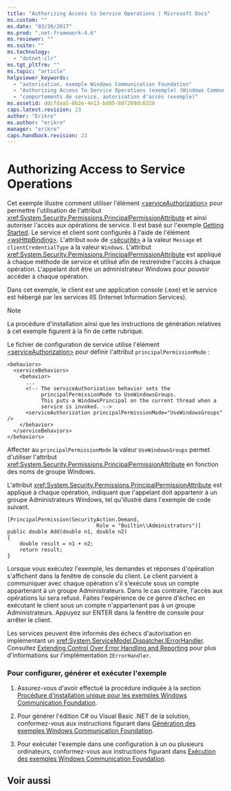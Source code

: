 ```yaml
---
title: "Authorizing Access to Service Operations | Microsoft Docs"
ms.custom: ""
ms.date: "03/30/2017"
ms.prod: ".net-framework-4.6"
ms.reviewer: ""
ms.suite: ""
ms.technology: 
  - "dotnet-clr"
ms.tgt_pltfrm: ""
ms.topic: "article"
helpviewer_keywords: 
  - "autorisation, exemple Windows Communication Foundation"
  - "Authorizing Access To Service Operations (exemple) (Windows Communication Foundation)"
  - "comportements de service, autorisation d'accès (exemple)"
ms.assetid: ddcfdaa5-8b2e-4e13-bd85-887209dc6328
caps.latest.revision: 23
author: "Erikre"
ms.author: "erikre"
manager: "erikre"
caps.handback.revision: 23
---
```

# Authorizing Access to Service Operations
Cet exemple illustre comment utiliser l'élément [\<serviceAuthorization\>](../../../../docs/framework/configure-apps/file-schema/wcf/serviceauthorization-element.md) pour permettre l'utilisation de l'attribut <xref:System.Security.Permissions.PrincipalPermissionAttribute> et ainsi autoriser l'accès aux opérations de service.  Il est basé sur l'exemple [Getting Started](../../../../docs/framework/wcf/samples/getting-started-sample.md).  Le service et client sont configurés à l'aide de l'élément [\<wsHttpBinding\>](../../../../docs/framework/configure-apps/file-schema/wcf/wshttpbinding.md).  L'attribut `mode` de [\<sécurité\>](../../../../docs/framework/configure-apps/file-schema/wcf/security-of-custombinding.md) a la valeur `Message` et `clientCredentialType` a la valeur `Windows`.  L'attribut <xref:System.Security.Permissions.PrincipalPermissionAttribute> est appliqué à chaque méthode de service et utilisé afin de restreindre l'accès à chaque opération.  L'appelant doit être un administrateur Windows pour pouvoir accéder à chaque opération.  
  
 Dans cet exemple, le client est une application console \(.exe\) et le service est hébergé par les services IIS \(Internet Information Services\).  
  
> [!NOTE]
>  La procédure d'installation ainsi que les instructions de génération relatives à cet exemple figurent à la fin de cette rubrique.  
  
 Le fichier de configuration de service utilise l'élément [\<serviceAuthorization\>](../../../../docs/framework/configure-apps/file-schema/wcf/serviceauthorization-element.md) pour définir l'attribut `principalPermissionMode`  :  
  
```  
<behaviors>  
  <serviceBehaviors>  
    <behavior>  
      ...  
      <!-- The serviceAuthorization behavior sets the  
           principalPermissionMode to UseWindowsGroups.  
           This puts a WindowsPrincipal on the current thread when a   
           service is invoked. -->  
      <serviceAuthorization principalPermissionMode="UseWindowsGroups" />  
    </behavior>  
  </serviceBehaviors>  
</behaviors>  
```  
  
 Affecter au `principalPermissionMode` la valeur `UseWindowsGroups` permet d'utiliser l'attribut <xref:System.Security.Permissions.PrincipalPermissionAttribute> en fonction des noms de groupe Windows.  
  
 L'attribut <xref:System.Security.Permissions.PrincipalPermissionAttribute> est appliqué à chaque opération, indiquant que l'appelant doit appartenir à un groupe Administrateurs Windows, tel qu'illustré dans l'exemple de code suivant.  
  
```  
[PrincipalPermission(SecurityAction.Demand,   
                             Role = "Builtin\\Administrators")]  
public double Add(double n1, double n2)  
{  
    double result = n1 + n2;  
    return result;  
}  
```  
  
 Lorsque vous exécutez l'exemple, les demandes et réponses d'opération s'affichent dans la fenêtre de console du client.  Le client parvient à communiquer avec chaque opération s'il s'exécute sous un compte appartenant à un groupe Administrateurs. Dans le cas contraire, l'accès aux opérations lui sera refusé.  Faites l'expérience de ce genre d'échec en exécutant le client sous un compte n'appartenant pas à un groupe Administrateurs.  Appuyez sur ENTER dans la fenêtre de console pour arrêter le client.  
  
 Les services peuvent être informés des échecs d'autorisation en implémentant un <xref:System.ServiceModel.Dispatcher.IErrorHandler>.  Consultez [Extending Control Over Error Handling and Reporting](../../../../docs/framework/wcf/samples/extending-control-over-error-handling-and-reporting.md) pour plus d'informations sur l'implémentation `IErrorHandler`.  
  
### Pour configurer, générer et exécuter l'exemple  
  
1.  Assurez\-vous d'avoir effectué la procédure indiquée à la section [Procédure d'installation unique pour les exemples Windows Communication Foundation](../../../../docs/framework/wcf/samples/one-time-setup-procedure-for-the-wcf-samples.md).  
  
2.  Pour générer l'édition C\# ou Visual Basic .NET de la solution, conformez\-vous aux instructions figurant dans [Génération des exemples Windows Communication Foundation](../../../../docs/framework/wcf/samples/building-the-samples.md).  
  
3.  Pour exécuter l'exemple dans une configuration à un ou plusieurs ordinateurs, conformez\-vous aux instructions figurant dans [Exécution des exemples Windows Communication Foundation](../../../../docs/framework/wcf/samples/running-the-samples.md).  
  
## Voir aussi